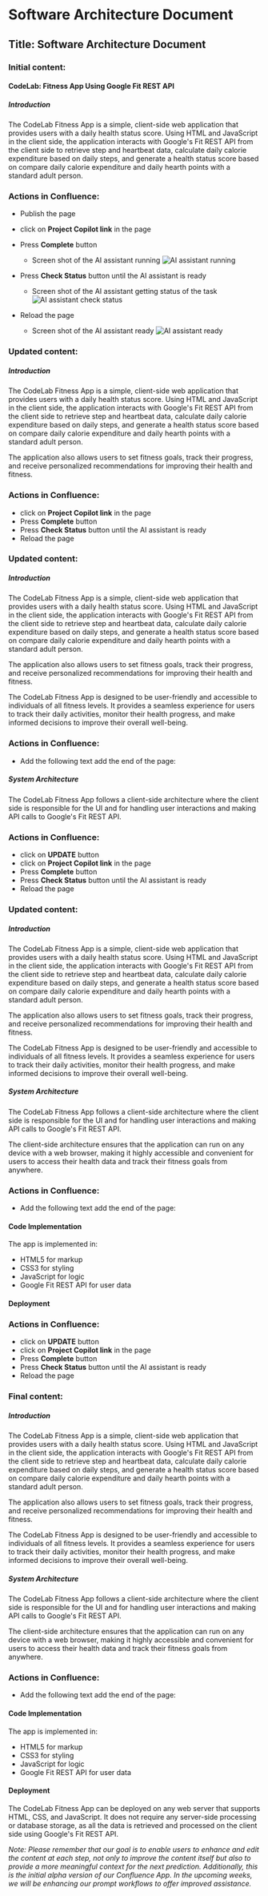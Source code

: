 # Software Architecture Document
## Title: Software Architecture Document
### Initial content:

#### CodeLab: Fitness App Using Google Fit REST API

##### Introduction

The CodeLab Fitness App is a simple, client-side web application that provides users with a daily health status score. Using HTML and JavaScript in the client side, the application interacts with Google's Fit REST API from the client side to retrieve step and heartbeat data, calculate daily calorie expenditure based on daily steps, and generate a health status score based on compare daily calorie expenditure and daily hearth points with a standard adult person.

### Actions in Confluence:
- Publish the page
- click on **Project Copilot link** in the page
- Press **Complete** button
    - Screen shot of the AI assistant running
    ![AI assistant running](/step2-project-copilot-project/confluence/project-copilot-confluence-complete.png)

- Press **Check Status** button until the AI assistant is ready
    - Screen shot of the AI assistant getting status of the task
    ![AI assistant check status](/step2-project-copilot-project/confluence/project-copilot-confluence-checkstatus.png)

- Reload the page
    - Screen shot of the AI assistant ready
    ![AI assistant ready](/step2-project-copilot-project/confluence/project-copilot-confluence-reload.png)

### Updated content:

##### Introduction

The CodeLab Fitness App is a simple, client-side web application that provides users with a daily health status score. Using HTML and JavaScript in the client side, the application interacts with Google's Fit REST API from the client side to retrieve step and heartbeat data, calculate daily calorie expenditure based on daily steps, and generate a health status score based on compare daily calorie expenditure and daily hearth points with a standard adult person.

The application also allows users to set fitness goals, track their progress, and receive personalized recommendations for improving their health and fitness.

### Actions in Confluence:
- click on **Project Copilot link** in the page
- Press **Complete** button
- Press **Check Status** button until the AI assistant is ready
- Reload the page

### Updated content:

##### Introduction

The CodeLab Fitness App is a simple, client-side web application that provides users with a daily health status score. Using HTML and JavaScript in the client side, the application interacts with Google's Fit REST API from the client side to retrieve step and heartbeat data, calculate daily calorie expenditure based on daily steps, and generate a health status score based on compare daily calorie expenditure and daily hearth points with a standard adult person.

The application also allows users to set fitness goals, track their progress, and receive personalized recommendations for improving their health and fitness.

The CodeLab Fitness App is designed to be user-friendly and accessible to individuals of all fitness levels. It provides a seamless experience for users to track their daily activities, monitor their health progress, and make informed decisions to improve their overall well-being.

### Actions in Confluence:
- Add the following text add the end of the page:

##### System Architecture

The CodeLab Fitness App follows a client-side architecture where the client side is responsible for the UI and for handling user interactions and making API calls to Google's Fit REST API.

### Actions in Confluence:
- click on **UPDATE** button
- click on **Project Copilot link** in the page
- Press **Complete** button
- Press **Check Status** button until the AI assistant is ready
- Reload the page

### Updated content:

##### Introduction

The CodeLab Fitness App is a simple, client-side web application that provides users with a daily health status score. Using HTML and JavaScript in the client side, the application interacts with Google's Fit REST API from the client side to retrieve step and heartbeat data, calculate daily calorie expenditure based on daily steps, and generate a health status score based on compare daily calorie expenditure and daily hearth points with a standard adult person.

The application also allows users to set fitness goals, track their progress, and receive personalized recommendations for improving their health and fitness.

The CodeLab Fitness App is designed to be user-friendly and accessible to individuals of all fitness levels. It provides a seamless experience for users to track their daily activities, monitor their health progress, and make informed decisions to improve their overall well-being.

##### System Architecture

The CodeLab Fitness App follows a client-side architecture where the client side is responsible for the UI and for handling user interactions and making API calls to Google's Fit REST API.

The client-side architecture ensures that the application can run on any device with a web browser, making it highly accessible and convenient for users to access their health data and track their fitness goals from anywhere.

### Actions in Confluence:
- Add the following text add the end of the page:

#### Code Implementation
The app is implemented in:
- HTML5 for markup
- CSS3 for styling
- JavaScript for logic
- Google Fit REST API for user data

#### Deployment

### Actions in Confluence:
- click on **UPDATE** button
- click on **Project Copilot link** in the page
- Press **Complete** button
- Press **Check Status** button until the AI assistant is ready
- Reload the page

### Final content:

##### Introduction

The CodeLab Fitness App is a simple, client-side web application that provides users with a daily health status score. Using HTML and JavaScript in the client side, the application interacts with Google's Fit REST API from the client side to retrieve step and heartbeat data, calculate daily calorie expenditure based on daily steps, and generate a health status score based on compare daily calorie expenditure and daily hearth points with a standard adult person.

The application also allows users to set fitness goals, track their progress, and receive personalized recommendations for improving their health and fitness.

The CodeLab Fitness App is designed to be user-friendly and accessible to individuals of all fitness levels. It provides a seamless experience for users to track their daily activities, monitor their health progress, and make informed decisions to improve their overall well-being.

##### System Architecture

The CodeLab Fitness App follows a client-side architecture where the client side is responsible for the UI and for handling user interactions and making API calls to Google's Fit REST API.

The client-side architecture ensures that the application can run on any device with a web browser, making it highly accessible and convenient for users to access their health data and track their fitness goals from anywhere.

### Actions in Confluence:
- Add the following text add the end of the page:

#### Code Implementation
The app is implemented in:
- HTML5 for markup
- CSS3 for styling
- JavaScript for logic
- Google Fit REST API for user data

#### Deployment
The CodeLab Fitness App can be deployed on any web server that supports HTML, CSS, and JavaScript. It does not require any server-side processing or database storage, as all the data is retrieved and processed on the client side using Google's Fit REST API.

_Note: Please remember that our goal is to enable users to enhance and edit the content at each step, not only to improve the content itself but also to provide a more meaningful context for the next prediction. Additionally, this is the initial alpha version of our Confluence App. In the upcoming weeks, we will be enhancing our prompt workflows to offer improved assistance._